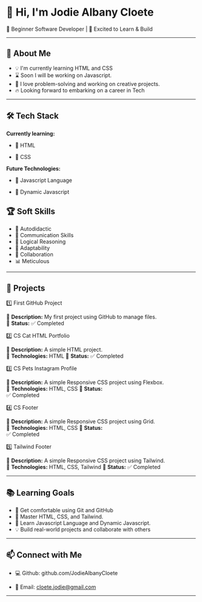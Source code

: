 # 👋 Hi, I'm Jodie Albany Cloete

🌱 Beginner Software Developer | 🚀 Excited to Learn & Build

---

## 🎯 About Me

- 💡 I'm currently learning HTML and CSS
- ⌛ Soon I will be working on Javascript.
- 🤖 I love problem-solving and working on creative projects.
- 🔥 Looking forward to embarking on a career in Tech

---

## 🛠️ Tech Stack

**Currently learning:**

- 🧐 HTML

- 🌈 CSS

**Future Technologies:**

- 🧠 Javascript Language

- 🤔 Dynamic Javascript 

## 🏆 Soft Skills

- 🤝 Autodidactic
- 📢 Communication Skills
- 🎯 Logical Reasoning 
- 🚀 Adaptability
- 🤝 Collaboration
- 📊 Meticulous 

---

## 📌 Projects

1️⃣ First GitHub Project

🔹 **Description:** My first project using GitHub to manage files.  
🔹 **Status:** 
✅ Completed

2️⃣ CS Cat HTML Portfolio

🔹 **Description:** A simple HTML project.  
🔹 **Technologies:** HTML
🔹 **Status:** 
✅ Completed

3️⃣ CS Pets Instagram Profile

🔹 **Description:** A simple Responsive CSS project using Flexbox.  
🔹 **Technologies:** HTML, CSS
🔹 **Status:**  
✅ Completed

4️⃣ CS Footer

🔹 **Description:** A simple Responsive CSS project using Grid.  
🔹 **Technologies:** HTML, CSS
🔹 **Status:**  
✅ Completed

5️⃣ Tailwind Footer

🔹 **Description:** A simple Responsive CSS project using Tailwind.  
🔹 **Technologies:** HTML, CSS, Tailwind
🔹 **Status:** 
✅ Completed

---

## 📚 Learning Goals

- 🚀 Get comfortable using Git and GitHub
- 🎨 Master HTML, CSS, and Tailwind.
- 📝 Learn Javascript Language and Dynamic Javascript.
- 💡 Build real-world projects and collaborate with others

---

## 📫 Connect with Me

- 💻 Github: github.com/JodieAlbanyCloete
  
- 📧 Email: cloete.jodie@gmail.com

---



